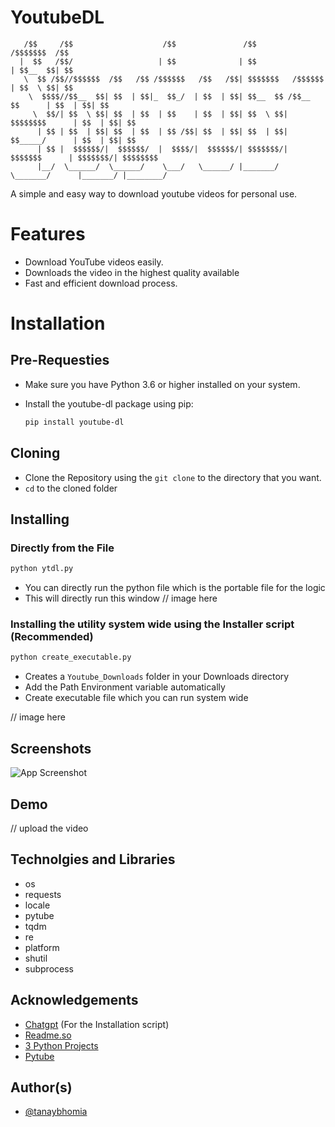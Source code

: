 
# YoutubeDL

```
   /$$     /$$                    /$$               /$$                       /$$$$$$$  /$$
  |  $$   /$$/                   | $$              | $$                      | $$__  $$| $$              
   \  $$ /$$//$$$$$$  /$$   /$$ /$$$$$$   /$$   /$$| $$$$$$$   /$$$$$$       | $$  \ $$| $$               
    \  $$$$//$$__  $$| $$  | $$|_  $$_/  | $$  | $$| $$__  $$ /$$__  $$      | $$  | $$| $$              
     \  $$/| $$  \ $$| $$  | $$  | $$    | $$  | $$| $$  \ $$| $$$$$$$$      | $$  | $$| $$     
      | $$ | $$  | $$| $$  | $$  | $$ /$$| $$  | $$| $$  | $$| $$_____/      | $$  | $$| $$        
      | $$ |  $$$$$$/|  $$$$$$/  |  $$$$/|  $$$$$$/| $$$$$$$/|  $$$$$$$      | $$$$$$$/| $$$$$$$$ 
      |__/  \______/  \______/    \___/   \______/ |_______/  \_______/      |_______/ |________/    
```

A simple and easy way to download youtube videos for personal use.

# Features

- Download YouTube videos easily.
- Downloads the video in the highest quality available
- Fast and efficient download process.

# Installation

## Pre-Requesties 
- Make sure you have Python 3.6 or higher installed on your system.
- Install the youtube-dl package using pip:

    ```bash
    pip install youtube-dl
    ```

## Cloning
- Clone the Repository using the ``` git clone ``` to the directory that you want.
- ```cd``` to the cloned folder 

## Installing 

### Directly from the File
``` bash
python ytdl.py
```
- You can directly run the python file which is the portable file for the logic 
- This will directly run this window 
// image here 

### Installing the utility system wide using the Installer script (Recommended)

```bash
python create_executable.py
```
- Creates a ```Youtube_Downloads``` folder in your Downloads directory
- Add the Path Environment variable automatically 
- Create executable file which you can run system wide 

// image here 
## Screenshots

![App Screenshot](https://via.placeholder.com/468x300?text=App+Screenshot+Here)


## Demo

// upload the video 


## Technolgies and Libraries

- os 
- requests 
- locale
- pytube
- tqdm
- re 
- platform 
- shutil 
- subprocess

## Acknowledgements

 - [Chatgpt](https://chat.openai.com/) (For the Installation script)
 - [Readme.so](https://readme.so/)
 - [3 Python Projects](https://youtu.be/vEQ8CXFWLZU)
 - [Pytube](https://pytube.io/en/latest/)


## Author(s)

- [@tanaybhomia](https://github.com/tanaybhomia)

